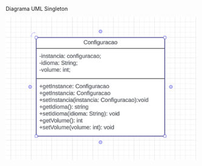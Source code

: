 Diagrama UML Singleton

<img src="../img/Singleton.png" alt="Diagrama de Classe UML" style="zoom: 150%;" />